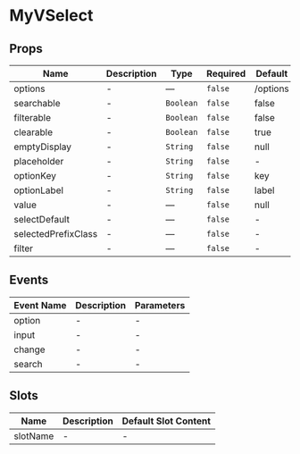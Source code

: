 # MyVSelect

## Props

<!-- @vuese:MyVSelect:props:start -->
|Name|Description|Type|Required|Default|
|---|---|---|---|---|
|options|-|—|`false`|/options|
|searchable|-|`Boolean`|`false`|false|
|filterable|-|`Boolean`|`false`|false|
|clearable|-|`Boolean`|`false`|true|
|emptyDisplay|-|`String`|`false`|null|
|placeholder|-|`String`|`false`|-|
|optionKey|-|`String`|`false`|key|
|optionLabel|-|`String`|`false`|label|
|value|-|—|`false`|null|
|selectDefault|-|—|`false`|-|
|selectedPrefixClass|-|—|`false`|-|
|filter|-|—|`false`|-|

<!-- @vuese:MyVSelect:props:end -->


## Events

<!-- @vuese:MyVSelect:events:start -->
|Event Name|Description|Parameters|
|---|---|---|
|option|-|-|
|input|-|-|
|change|-|-|
|search|-|-|

<!-- @vuese:MyVSelect:events:end -->


## Slots

<!-- @vuese:MyVSelect:slots:start -->
|Name|Description|Default Slot Content|
|---|---|---|
|slotName|-|-|

<!-- @vuese:MyVSelect:slots:end -->


